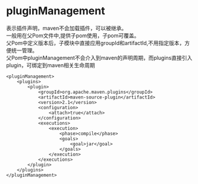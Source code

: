 # pluginManagement

表示插件声明，maven不会加载插件，可以被继承。<br>
一般用在父Pom文件中,提供子pom使用，子pom可覆盖。<br>
父Pom中定义版本后，子模块中直接应用groupId和artifactId,不用指定版本，方便统一管理。<br>
父Pom中pluginManagement不会介入到maven的声明周期，而plugins直接引入plugin，可绑定到maven相关生命周期<br>
```
<pluginManagement>
    <plugins>
        <plugin>
            <groupId>org.apache.maven.plugins</groupId>
            <artifactId>maven-source-plugin</artifactId>
            <version>2.1</version>
            <configuration>
                <attach>true</attach>
            </configuration>
            <executions>
                <execution>
                    <phase>compile</phase>
                    <goals>
                        <goal>jar</goal>
                    </goals>
                </execution>
            </executions>
        </plugin>
    </plugins>
</pluginManagement>
```
